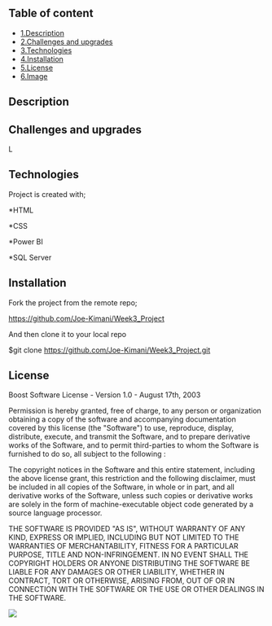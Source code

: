 ## Table of content
+ [1.Description](#Description)
+ [2.Challenges and upgrades](#Challenges-and-upgrades)
+ [3.Technologies](#Technologies)
+ [4.Installation](#Installation)
+ [5.License](#license)
+ [6.Image](#img)


<a name="Description"></a>
## Description


<a name="Challenges-and-upgrades"></a>
## Challenges and upgrades

L

<a name="Technologies"></a>
## Technologies

Project is created with;

*HTML

*CSS

*Power BI

*SQL Server

<a name="Installation"></a>
## Installation


Fork the project from the remote repo;

https://github.com/Joe-Kimani/Week3_Project

And then clone it to your local repo

$git clone https://github.com/Joe-Kimani/Week3_Project.git

<a name="License"></a>
## License

Boost Software License - Version 1.0 - August 17th, 2003

Permission is hereby granted, free of charge, to any person or organization
obtaining a copy of the software and accompanying documentation covered by
this license (the "Software") to use, reproduce, display, distribute,
execute, and transmit the Software, and to prepare derivative works of the
Software, and to permit third-parties to whom the Software is furnished to
do so, all subject to the following :

The copyright notices in the Software and this entire statement, including
the above license grant, this restriction and the following disclaimer,
must be included in all copies of the Software, in whole or in part, and
all derivative works of the Software, unless such copies or derivative
works are solely in the form of machine-executable object code generated by
a source language processor.

THE SOFTWARE IS PROVIDED "AS IS", WITHOUT WARRANTY OF ANY KIND, EXPRESS OR
IMPLIED, INCLUDING BUT NOT LIMITED TO THE WARRANTIES OF MERCHANTABILITY,
FITNESS FOR A PARTICULAR PURPOSE, TITLE AND NON-INFRINGEMENT. IN NO EVENT
SHALL THE COPYRIGHT HOLDERS OR ANYONE DISTRIBUTING THE SOFTWARE BE LIABLE
FOR ANY DAMAGES OR OTHER LIABILITY, WHETHER IN CONTRACT, TORT OR OTHERWISE,
ARISING FROM, OUT OF OR IN CONNECTION WITH THE SOFTWARE OR THE USE OR OTHER
DEALINGS IN THE SOFTWARE.


<a name="img"><img src="./images/project.jpg"></a> 


